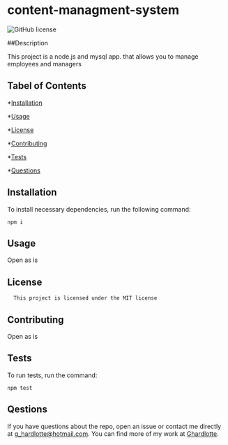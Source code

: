 # content-managment-system
![GitHub license](https://img.shields.io/badge/license-MIT-blue.svg)

##Description

This project is a node.js and mysql app. that allows you to manage employees and managers

## Tabel of Contents

*[Installation](#installation)

*[Usage](#usage)

*[License](#license)

*[Contributing](#contributing)

*[Tests](#tests)

*[Questions](#questions)

## Installation

To install necessary dependencies, run the following command:

```
npm i
```

## Usage

Open as is

## License
      
      This project is licensed under the MIT license

## Contributing

Open as is

## Tests

To run tests, run the command:

```
npm test
```

## Qestions

If you have questions about the repo, open an issue or contact me directly at g_hardlotte@hotmail.com.  You can find more of my work at [Ghardlotte](https://github.com/Ghardlotte/).
